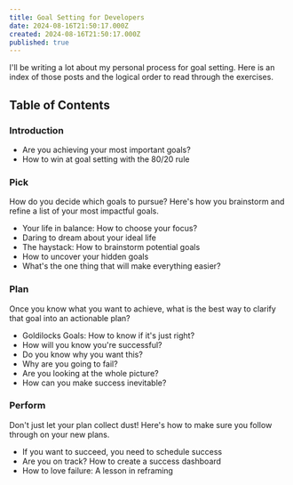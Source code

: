 ```yaml
---
title: Goal Setting for Developers
date: 2024-08-16T21:50:17.000Z
created: 2024-08-16T21:50:17.000Z
published: true
---
```


I'll be writing a lot about my personal process for goal setting. Here is an index of those posts and the logical order to read through the exercises.

## Table of Contents

### Introduction

  * Are you achieving your most important goals?
  * How to win at goal setting with the 80/20 rule

### Pick

How do you decide which goals to pursue? Here's how you brainstorm and refine a list of your most impactful goals.

  * Your life in balance: How to choose your focus?
  * Daring to dream about your ideal life
  * The haystack: How to brainstorm potential goals
  * How to uncover your hidden goals
  * What's the one thing that will make everything easier?

### Plan

Once you know what you want to achieve, what is the best way to clarify that goal into an actionable plan?

  * Goldilocks Goals: How to know if it's just right?
  * How will you know you're successful?
  * Do you know why you want this?
  * Why are you going to fail?
  * Are you looking at the whole picture?
  * How can you make success inevitable?

### Perform

Don't just let your plan collect dust! Here's how to make sure you follow through on your new plans.

  * If you want to succeed, you need to schedule success
  * Are you on track? How to create a success dashboard
  * How to love failure: A lesson in reframing
